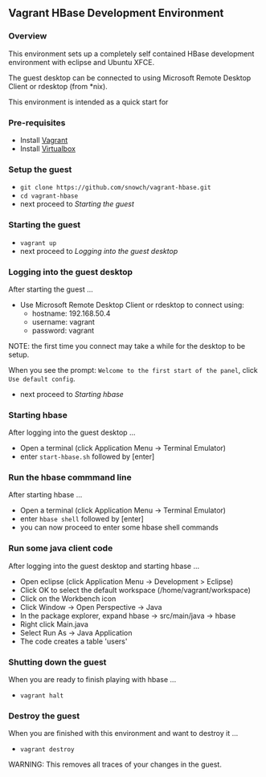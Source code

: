 ## Vagrant HBase Development Environment

### Overview

This environment sets up a completely self contained HBase development environment with eclipse and Ubuntu XFCE.

The guest desktop can be connected to using Microsoft Remote Desktop Client or rdesktop (from *nix).

This environment is intended as a quick start for 

###  Pre-requisites

- Install [Vagrant](https://www.vagrantup.com/downloads.html)
- Install [Virtualbox](https://www.virtualbox.org/wiki/Downloads)

### Setup the guest

- ```git clone https://github.com/snowch/vagrant-hbase.git```
- ```cd vagrant-hbase```
- next proceed to *Starting the guest*

### Starting the guest

- ```vagrant up```
-  next proceed to *Logging into the guest desktop*

### Logging into the guest desktop

After starting the guest ...

- Use Microsoft Remote Desktop Client or rdesktop to connect using:
  - hostname: 192.168.50.4
  - username: vagrant
  - password: vagrant

NOTE: the first time you connect may take a while for the desktop to be setup.

When you see the prompt: ```Welcome to the first start of the panel```, click ```Use default config```.

- next proceed to *Starting hbase*

### Starting hbase

After logging into the guest desktop ...

- Open a terminal (click Application Menu -> Terminal Emulator)
- enter ```start-hbase.sh``` followed by [enter]


### Run the hbase commmand line

After starting hbase ...

- Open a terminal (click Application Menu -> Terminal Emulator)
- enter ```hbase shell``` followed by [enter]
- you can now proceed to enter some hbase shell commands

### Run some java client code

After logging into the guest desktop and starting hbase ...

- Open eclipse (click Application Menu -> Development > Eclipse)
- Click OK to select the default workspace (/home/vagrant/workspace)
- Click on the Workbench icon
- Click Window -> Open Perspective -> Java
- In the package explorer, expand hbase -> src/main/java -> hbase
- Right click Main.java
- Select Run As -> Java Application
- The code creates a table 'users'

### Shutting down the guest

When you are ready to finish playing with hbase ...

- ```vagrant halt```

### Destroy the guest

When you are finished with this environment and want to destroy it ...

- ```vagrant destroy```

WARNING: This removes all traces of your changes in the guest.

